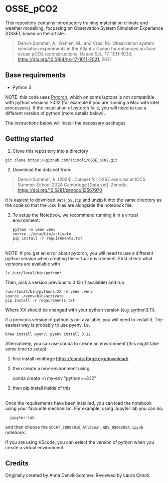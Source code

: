 # OSSE_pCO2

This repository contains introductory training material on climate and weather modelling,
focussing on Observation System Simulation Experience (OSSE), based on the article:

> Denvil-Sommer, A., Gehlen, M., and Vrac, M.: Observation system simulation experiments in the Atlantic Ocean for enhanced surface ocean pCO2 reconstructions, Ocean Sci., 17, 1011–1030, https://doi.org/10.5194/os-17-1011-2021, 2021.

## Base requirements

- Python 3

NOTE: this code uses [Pytorch](https://pytorch.org/), which on some laptops is not compatible with python versions >3.12 (for example if you are running a Mac with intel processors). If the installation of pytorch fails, you will need to use a different version of python (more details below).


The instructions below will install the necessary packages

## Getting started

1. Clone this repository into a directory
```
git clone https://github.com/lcimoli/OSSE_pCO2.git
```

2. Download the data set from:

> Denvil-Sommer, A. (2024). Dataset for OSSE exercise at ICCS Summer School 2024 Cambridge [Data set]. Zenodo. https://doi.org/10.5281/zenodo.12567970

It is easiest to download `Data_SS.zip` and unzip it into the same directory as the code so that the .csv
files are alongside the notebook file.

3. To setup the Notebook, we recommend running it in a virtual environment:

       python -m venv venv
       source ./venv/bin/activate
       pip install -r requirements.txt
       
<br/>
NOTE: If you get an error about pytorch, you will need to use a different python version when creating the virtual environment. First check what versions are available with 
	
	ls /usr/local/bin/python*

Then, pick a version previous to 3.13 (if available) and run
	
	/usr/local/bin/python3.XX -m venv .venv
	source ./venv/bin/activate
	pip install -r requirements.txt

Where XX should be changed with your python version (e.g. python3.11).
	
If a previous version of python is not available, you will need to install it. The easiest way is probably to use pyenv, i.e.

	brew install pyenv; pyenv install 3.12 . 
	
Alternatively, you can use conda to create an environment (this might take some time to setup):
1. first install miniforge https://conda-forge.org/download/
2. then create a new environment using 

	conda create -n my-env "python==3.12"

3. then pip install inside of this



<br/>
Once the requirements have been installed, you can load the notebook using your favourite mechanism. For example,
using Jupyter lab you can do:

      jupyter-lab

and then choose the `SOCAT_20082010_AtlOcean_ADS_05062024.ipynb` notebook.

If you are using VScode, you can select the version of python when you create a virtual environment.


## Credits

Originally created by Anna Denvil-Sommer. Reviewed by Laura Cimoli.